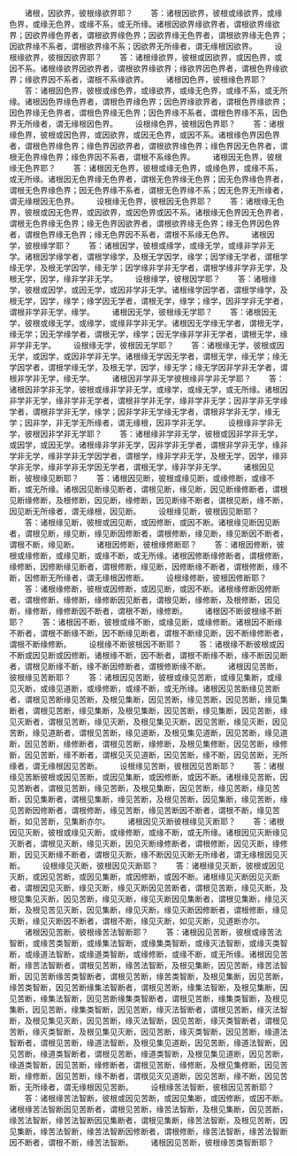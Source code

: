 <!-- { "loadSidebar": true } -->
　　诸根，因欲界，彼根缘欲界耶？
　　答：诸根因欲界，彼根或缘欲界，或缘色界，或缘无色界，或缘不系，或无所缘。诸根因欲界缘欲界者，谓根欲界缘欲界；因欲界缘色界者，谓根欲界缘色界；因欲界缘无色界者，谓根欲界缘无色界；因欲界缘不系者，谓根欲界缘不系；因欲界无所缘者，谓无缘根因欲界。
　　设根缘欲界，彼根因欲界耶？
　　答：诸根缘欲界，彼根或因欲界，或因色界，或因不系。诸根缘欲界因欲界者，谓根欲界缘欲界；缘欲界因色界者，谓根色界缘欲界；缘欲界因不系者，谓根不系缘欲界。
　　诸根因色界，彼根缘色界耶？
　　答：诸根因色界，彼根或缘色界，或缘欲界，或缘无色界，或缘不系，或无所缘。诸根因色界缘色界者，谓根色界缘色界；因色界缘欲界者，谓根色界缘欲界；因色界缘无色界者，谓根色界缘无色界；因色界缘不系者，谓根色界缘不系，因色界无所缘者，谓无缘根因色界。
　　设根缘色界，彼根因色界耶？
　　答：诸根缘色界，彼根或因色界，或因欲界，或因无色界，或因不系。诸根缘色界因色界者，谓根色界缘色界；缘色界因欲界者，谓根欲界缘色界；缘色界因无色界者，谓根无色界缘色界；缘色界因不系者，谓根不系缘色界。
　　诸根因无色界，彼根缘无色界耶？
　　答：诸根因无色界，彼根或缘无色界，或缘色界，或缘不系，或无所缘。诸根因无色界缘无色界者，谓根无色界缘无色界；因无色界缘色界者，谓根无色界缘色界；因无色界缘不系者，谓根无色界缘不系；因无色界无所缘者，谓无缘根因无色界。
　　设根缘无色界，彼根因无色界耶？
　　答：诸根缘无色界，彼根或因无色界，或因欲界，或因色界或因不系。诸根缘无色界因无色界者，谓根无色界缘无色界；缘无色界因欲界者，谓根欲界缘无色界；缘无色界因色界者，谓根色界缘无色界；缘无色界因不系者，谓根不系缘无色界。
　　诸根因学，彼根缘学耶？
　　答：诸根因学，彼根或缘学，或缘无学，或缘非学非无学。诸根因学缘学者，谓根学缘学，及根无学因学，缘学；因学缘无学者，谓根学缘无学，及根无学因学，缘无学；因学缘非学非无学者，谓根学缘非学非无学，及根无学，因学，缘非学非无学。
　　设根缘学，彼根因学耶？
　　答：诸根缘学，彼根或因学，或因无学，或因非学非无学。诸根缘学因学者，谓根学缘学，及根无学，因学，缘学；缘学因无学者，谓根无学，缘学；缘学，因非学非无学者，谓根非学非无学，缘学。
　　诸根因无学，彼根缘无学耶？
　　答：诸根因无学，彼根或缘无学，或缘学，或缘非学非无学。诸根因无学缘无学者，谓根无学，缘无学；因无学缘学者，谓根无学，缘学；因无学缘非学非无学者，谓根无学，缘非学非无学。
　　设根缘无学，彼根因无学耶？
　　答：诸根缘无学，彼根或因无学，或因学，或因非学非无学。诸根缘无学因无学者，谓根无学，缘无学；缘无学因学者，谓根学缘无学，及根无学，因学，缘无学；缘无学因非学非无学者，谓根非学非无学，缘无学。
　　诸根因非学非无学彼根缘非学非无学耶？
　　答：诸根因非学非无学，彼根或缘非学非无学，或缘学，或缘无学，或无所缘。诸根因非学非无学，缘非学非无学者，谓根非学非无学，缘非学非无学；因非学非无学缘学者，谓根非学非无学，缘学；因非学非无学缘无学者，谓根非学非无学，缘无学；因非学，非无学无所缘者，谓无缘根，因非学非无学。
　　设根缘非学非无学，彼根因非学非无学耶？
　　答：诸根缘非学非无学，彼根或因非学非无学，或因学，或因无学。诸根缘非学非无学，因非学非无学者，谓根非学非无学，缘非学非无学，缘非学非无学因学者，谓根学，缘非学非无学，及根无学，因学，缘非学非无学，缘非学非无学因无学者，谓根无学，缘非学非无学。
　　诸根因见断，彼根缘见断耶？
　　答：诸根因见断，彼根或缘见断，或缘修断，或缘不断，或无所缘。诸根因见断缘见断者，谓根见断，缘见断，因见断缘修断者，谓根见断缘修断，及根修断，因见断，缘修断，因见断缘不断者，谓根见断，缘不断，因见断无所缘者，谓无缘根，因见断。
　　设根缘见断，彼根因见断耶？
　　答：诸根缘见断，彼根或因见断，或因修断，或因不断。诸根缘见断因见断者，谓根见断，缘见断，缘见断因修断者，谓根修断，缘见断，缘见断因不断者，谓根不断，缘见断。
　　诸根因修断，彼根缘修断耶？
　　答：诸根因修断，彼根或缘修断，或缘见断，或缘不断，或无所缘。诸根因修断缘修断者，谓根修断，缘修断，因修断缘见断者，谓根修断，缘见断，因修断缘不断者，谓根修断，缘不断，因修断无所缘者，谓无缘根因修断。
　　设根缘修断，彼根因修断耶？
　　答：诸根缘修断，彼根或因修断，或因见断，或因不断。诸根缘修断因修断者，谓根修断，缘修断，缘修断因见断者，谓根见断，缘修断，及根修断，因见断，缘修断，缘修断因不断者，谓根不断，缘修断。
　　诸根因不断彼根缘不断耶？
　　答：诸根因不断，彼根或缘不断，或缘见断，或缘修断。诸根因不断缘不断者，谓根不断缘不断，因不断缘见断者，谓根不断缘见断，因不断缘修断者，谓根不断缘修断。
　　设根缘不断彼根因不断耶？
　　答：诸根缘不断彼根或因不断或因见断或因修断。诸根缘不断，因不断者，谓根不断缘不断，缘不断因见断者，谓根见断缘不断，缘不断因修断者，谓根修断缘不断。
　　诸根因见苦断，彼根缘见苦断耶？
　　答：诸根因见苦断，彼根或缘见苦断，或缘见集断，或缘见灭断，或缘见道断，或缘修断，或缘不断，或无所缘。诸根因见苦断缘见苦断者，谓根见苦断缘见苦断，及根见集断，因见苦断，缘见苦断，因见苦断，缘见集断者，谓根见苦断，缘见集断，及根见集断，因见苦断，缘见集断，因见苦断，缘见灭断者，谓根见苦断，缘见灭断，及根见集见灭断，因见苦断，缘见灭断，因见苦断，缘见道断者，谓根见苦断，缘见道断，及根见集见道断，因见苦断，缘见道断，因见苦断，缘修断者，谓根见苦断，缘修断，及根见集修断，因见苦断，缘修断，因见苦断，缘不断者，谓根见灭见道断，因见苦断，缘不断，因见苦断，无所缘者，谓无缘根因见苦断。
　　设根缘见苦断，彼根因见苦断耶？
　　答：诸根缘见苦断彼根或因见苦断，或因见集断，或因修断，或因不断。诸根缘见苦断，因见苦断者，谓根见苦断，缘见苦断，及根见集断，因见苦断，缘见苦断，缘见苦断，因见集断者，谓根见集断，缘见苦断，及根见苦断，因见集断，缘见苦断，缘见苦断因修断者，谓根修断，缘见苦断，缘见苦断因不断者，谓根不断，缘见苦断，如见苦断，见集断亦尔。
　　诸根因见灭断彼根缘见灭断耶？
　　答：诸根因见灭断，彼根或缘见灭断，或缘修断，或缘不断，或无所缘。诸根因见灭断缘见灭断者，谓根见灭断，缘见灭断，因见灭断缘修断者，谓根修断，因见灭断，缘修断，因见灭断缘不断者，谓根见灭断，缘不断因见灭断无所缘者，谓无缘根因见灭断。
　　设根缘见灭断，彼根因见灭断耶？
　　答：诸根缘见灭断，彼根或因见灭断，或因见苦断，或因见集断，或因修断，或因不断。诸根缘见灭断因见灭断者，谓根因见灭断，缘见灭断，缘见灭断因见苦断者，谓根见苦断，缘见灭断，及根见集见灭断，因见苦断，缘见灭断，缘见灭断因见集断者，谓根见集断，缘见灭断，及根见苦见灭断，因见集断，缘见灭断，缘见灭断因修断者，谓根修断，缘见灭断，缘见灭断因不断者，谓根不断，缘见灭断，如见灭断，见道断亦尔。
　　诸根因见苦断，彼根缘苦法智断耶？
　　答：诸根因见苦断，彼根或缘苦法智断，或缘苦类智断，或缘集法智断，或缘集类智断，或缘灭法智断，或缘灭类智断，或缘道法智断，或缘道类智断，或缘修断，或缘不断，或无所缘。诸根因见苦断，缘苦法智断者，谓根见苦断，缘苦法智断，及根见集断，因见苦断，缘苦法智断，因见苦断缘苦类智断者，谓根见苦断，缘苦类智断，及根见集断，因见苦断，缘苦类智断，因见苦断缘集法智断者，谓根见苦断，缘集法智断，及根见集断，因见苦断，缘集法智断，因见苦断缘集类智断者，谓根见苦断，缘集类智断，及根见集断，因见苦断，缘集类智断，因见苦断，缘灭法智断者，谓根见苦断，缘灭法智断，及根见集见灭断，因见苦断，缘灭法智断，因见苦断，缘灭类智断者，谓根见苦断，缘灭类智断，及根见集见灭断，因见苦断，缘灭类智断，因见苦断，缘道法智断者，谓根见苦断，缘道法智断，及根见集见道断，因见苦断，缘道法智断，因见苦断，缘道类智断者，谓根见苦断，缘道类智断，及根见集见道断，因见苦断，缘道类智断，因见苦断，缘修断者，谓根见苦断，缘修断，及根见集修断，因见苦断，缘修断，因见苦断，缘不断者，谓根见灭见道断，因见苦断，缘不断，因见苦断，无所缘者，谓无缘根因见苦断。
　　设根缘苦法智断，彼根因见苦断耶？
　　答：诸根缘苦法智断，彼根或因见苦断，或因见集断，或因修断，或因不断。诸根缘苦法智断因见苦断者，谓根见苦断，缘苦法智断，及根见集断，因见苦断，缘苦法智断，缘苦法智断因见集断者，谓根见集断，缘苦法智断，及根见苦断，因见集断，缘苦法智断，缘苦法智断因修断者，谓根修断，缘苦法智断，缘苦法智断因不断者，谓根不断，缘苦法智断。
　　诸根因见苦断，彼根缘苦类智断耶？
